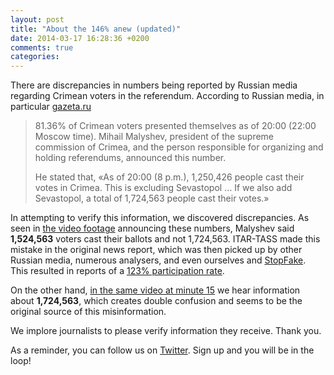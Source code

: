 ```yaml
---
layout: post
title: "About the 146% anew (updated)"
date: 2014-03-17 16:28:36 +0200
comments: true
categories:
---
```

There are discrepancies in numbers being reported by Russian media regarding Crimean voters in the referendum.
According to Russian media, in particular [gazeta.ru](http://www.gazeta.ru/politics/2014/03/15_a_5951217.shtml)

> 81.36% of Crimean voters presented themselves as of 20:00 (22:00 Moscow time). Mihail Malyshev, president of the supreme commission of Crimea, and the person responsible for organizing and holding referendums, announced this number.
>
> He stated that, «As of 20:00 (8 p.m.), 1,250,426 people cast their votes in Crimea. This is excluding Sevastopol … If we also add Sevastopol, a total of 1,724,563 people cast their votes.»

In attempting to verify this information, we discovered discrepancies.
As seen in [the video footage](http://youtu.be/hBf7-b3IyIA?t=3m55s) announcing these numbers, Malyshev said **1,524,563** voters cast their ballots and not 1,724,563. ITAR-TASS made this mistake in the original news report, which was then picked up by other Russian media, numerous analysers, and even ourselves and [StopFake](http://stopfake.org/). This resulted in reports of a [123% participation rate](http://teh-nomad.livejournal.com/2007998.html).

On the other hand, [in the same video at minute 15](http://youtu.be/hBf7-b3IyIA?t=15m20s) we hear information about **1,724,563**, which creates double confusion and seems to be the original source of this misinformation.

We implore journalists to please verify information they receive. 
Thank you.

As a reminder, you can follow us on [Twitter](http://twitter.com/fakecontrol_org). Sign up and you will be in the loop!